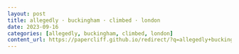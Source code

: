 ```yaml
---
layout: post
title: allegedly · buckingham · climbed · london
date: 2023-09-16
categories: [allegedly, buckingham, climbed, london]
content_url: https://papercliff.github.io/redirect/?q=allegedly+buckingham+climbed+london&tbs=cdr:1,cd_min:9/15/2023,cd_max:9/17/2023
---
```

